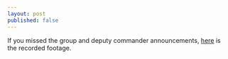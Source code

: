 ```yaml
---
layout: post
published: false
---
```

If you missed the group and deputy commander announcements, [here](https://zoom.us/rec/play/u8F4dOmu_Wg3GdSQ4QSDA6V_W9W-Lays1iUb-KAMnUrjWyVWYAelZLMRMLY0sHvYoFxn8caL8nbKVToP?continueMode=true&_x_zm_rtaid=NfjvOQr5Qky4rYzkwVtiPA.1586293751793.128fdf027044701f42f4dc0da0356c80&_x_zm_rhtaid=709) is the recorded footage.
